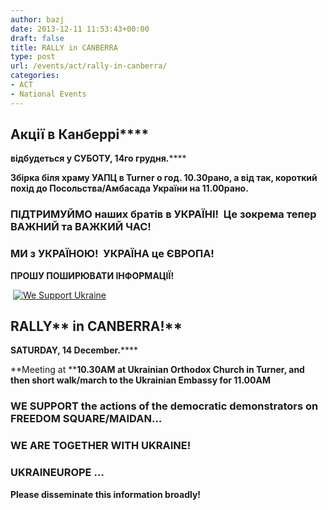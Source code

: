 ```yaml
---
author: bazj
date: 2013-12-11 11:53:43+00:00
draft: false
title: RALLY in CANBERRA
type: post
url: /events/act/rally-in-canberra/
categories:
- ACT
- National Events
---
```


## **Акції в Канберрі******




**відбудеться у СУБОТУ, 14го грудня.******




**Збірка біля храму УАПЦ в ****Turner**** о год. ****10.30рано,**** а від так, короткий похід до Посольства/Амбасада України на 11.00рано.**





### **ПІДТРИМУЙМО наших братів в УКРАЇНІ!  Це зокрема тепер ВАЖНИЙ та ВАЖКИЙ ЧАС!**




### **МИ з УКРАЇНОЮ!  УКРАЇНА це ЄВРОПА!**




**ПРОШУ ПОШИРЮВАТИ ІНФОРМАЦІЇ!**




 [![We Support Ukraine](http://www.ozeukes.com/wp-content/uploads/2013/12/We-Support-Ukraine.jpg)
](http://www.ozeukes.com/wp-content/uploads/2013/12/We-Support-Ukraine.jpg)





## **RALLY**** ****in**** ****CANBERRA****!**




**SATURDAY, 14 December.******




**Meeting at ****10.30AM at Ukrainian Orthodox Church in Turner, and then short walk/march to the Ukrainian Embassy for 11.00AM**





### **WE SUPPORT the actions of the democratic demonstrators on FREEDOM SQUARE/MAIDAN…**




### **WE ARE TOGETHER WITH UKRAINE!**




### **UKRAINEUROPE …**




**Please disseminate this information broadly!**
